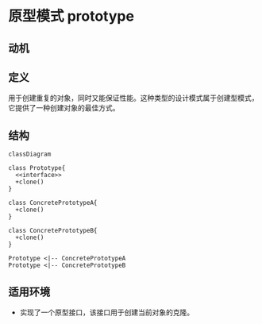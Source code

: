 # 原型模式 prototype

## 动机

## 定义

用于创建重复的对象，同时又能保证性能。这种类型的设计模式属于创建型模式，它提供了一种创建对象的最佳方式。

## 结构

```mermaid
classDiagram

class Prototype{
  <<interface>>
  +clone()
}

class ConcretePrototypeA{
  +clone()
}

class ConcretePrototypeB{
  +clone()
}

Prototype <|-- ConcretePrototypeA
Prototype <|-- ConcretePrototypeB
```

## 适用环境

- 实现了一个原型接口，该接口用于创建当前对象的克隆。